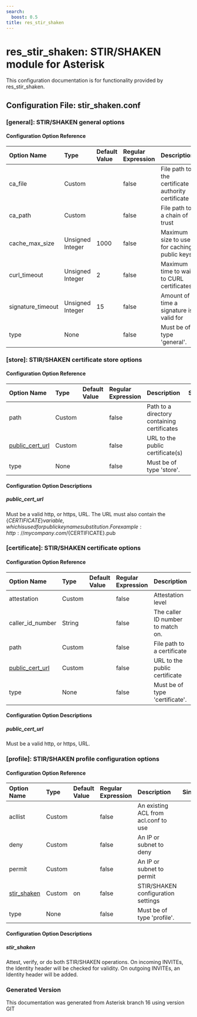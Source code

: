 ```yaml
---
search:
  boost: 0.5
title: res_stir_shaken
---
```


# res_stir_shaken: STIR/SHAKEN module for Asterisk

This configuration documentation is for functionality provided by res_stir_shaken.

## Configuration File: stir_shaken.conf

### [general]: STIR/SHAKEN general options

#### Configuration Option Reference

| Option Name | Type | Default Value | Regular Expression | Description | Since |
|:---|:---|:---|:---|:---|:---| 
| ca_file| Custom| | false| File path to the certificate authority certificate| |
| ca_path| Custom| | false| File path to a chain of trust| |
| cache_max_size| Unsigned Integer| 1000| false| Maximum size to use for caching public keys| |
| curl_timeout| Unsigned Integer| 2| false| Maximum time to wait to CURL certificates| |
| signature_timeout| Unsigned Integer| 15| false| Amount of time a signature is valid for| |
| type| None| | false| Must be of type 'general'.| |


### [store]: STIR/SHAKEN certificate store options

#### Configuration Option Reference

| Option Name | Type | Default Value | Regular Expression | Description | Since |
|:---|:---|:---|:---|:---|:---| 
| path| Custom| | false| Path to a directory containing certificates| |
| [public_cert_url](#public_cert_url)| Custom| | false| URL to the public certificate(s)| |
| type| None| | false| Must be of type 'store'.| |


#### Configuration Option Descriptions

##### public_cert_url

Must be a valid http, or https, URL. The URL must also contain the $\{CERTIFICATE\} variable, which is used for public key name substitution. For example: http://mycompany.com/$\{CERTIFICATE\}.pub<br>


### [certificate]: STIR/SHAKEN certificate options

#### Configuration Option Reference

| Option Name | Type | Default Value | Regular Expression | Description | Since |
|:---|:---|:---|:---|:---|:---| 
| attestation| Custom| | false| Attestation level| |
| caller_id_number| String| | false| The caller ID number to match on.| |
| path| Custom| | false| File path to a certificate| |
| [public_cert_url](#public_cert_url)| Custom| | false| URL to the public certificate| |
| type| None| | false| Must be of type 'certificate'.| |


#### Configuration Option Descriptions

##### public_cert_url

Must be a valid http, or https, URL.<br>


### [profile]: STIR/SHAKEN profile configuration options

#### Configuration Option Reference

| Option Name | Type | Default Value | Regular Expression | Description | Since |
|:---|:---|:---|:---|:---|:---| 
| acllist| Custom| | false| An existing ACL from acl.conf to use| |
| deny| Custom| | false| An IP or subnet to deny| |
| permit| Custom| | false| An IP or subnet to permit| |
| [stir_shaken](#stir_shaken)| Custom| on| false| STIR/SHAKEN configuration settings| |
| type| None| | false| Must be of type 'profile'.| |


#### Configuration Option Descriptions

##### stir_shaken

Attest, verify, or do both STIR/SHAKEN operations. On incoming INVITEs, the Identity header will be checked for validity. On outgoing INVITEs, an Identity header will be added.<br>



### Generated Version

This documentation was generated from Asterisk branch 16 using version GIT 